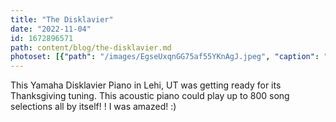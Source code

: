```yaml
---
title: "The Disklavier"
date: "2022-11-04"
id: 1672896571
path: content/blog/the-disklavier.md
photoset: [{"path": "/images/EgseUxqnGG75af55YKnAgJ.jpeg", "caption": "", "thumbnail": "False"}]
---
```

This Yamaha Disklavier Piano in Lehi, UT was getting ready for its Thanksgiving tuning. This acoustic piano could play up to 800 song selections all by itself! ! I was amazed! :)